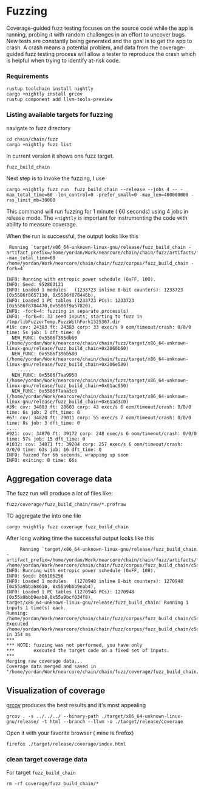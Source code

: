 # Fuzzing 
Coverage-guided fuzz testing focuses on the source code while the app is running, probing it with random challenges in
an effort to uncover bugs. New tests are constantly being generated and the goal is to get the app to crash. A crash
means a potential problem, and data from the coverage-guided fuzz testing process will allow a tester to reproduce the
crash which is helpful when trying to identify at-risk code.

### Requirements 
```
rustup toolchain install nightly
cargo +nightly install grcov
rustup component add llvm-tools-preview
```

### Listing available targets for fuzzing
navigate to fuzz directory

```
cd chain/chain/fuzz
cargo +nightly fuzz list
```

In current version it shows one fuzz target. 

```
fuzz_build_chain
```

Next step is to invoke the fuzzing, I use

```
cargo +nightly fuzz run  fuzz_build_chain --release --jobs 4 -- -max_total_time=60 -len_control=0 -prefer_small=0 -max_len=400000000 -rss_limit_mb=30000
```

This command will run fuzzing for 1 minute ( 60 seconds) using 4 jobs in release mode. The `+nightly` is important for instrumenting the code with ability to measure coverage.

When the run is successful, the output looks like this

     Running `target/x86_64-unknown-linux-gnu/release/fuzz_build_chain -artifact_prefix=/home/yordan/Work/nearcore/chain/chain/fuzz/artifacts/fuzz_build_chain/ -max_total_time=60 /home/yordan/Work/nearcore/chain/chain/fuzz/corpus/fuzz_build_chain -fork=4`
```
INFO: Running with entropic power schedule (0xFF, 100).
INFO: Seed: 952803121
INFO: Loaded 1 modules   (1233723 inline 8-bit counters): 1233723 [0x5586f8657130, 0x5586f878446b), 
INFO: Loaded 1 PC tables (1233723 PCs): 1233723 [0x5586f8784470,0x5586f9a57820), 
INFO: -fork=4: fuzzing in separate process(s)
INFO: -fork=4: 33 seed inputs, starting to fuzz in /tmp/libFuzzerTemp.FuzzWithFork1325367.dir
#19: cov: 24383 ft: 24383 corp: 33 exec/s 9 oom/timeout/crash: 0/0/0 time: 5s job: 1 dft_time: 0
  NEW_FUNC: 0x5586f395db60  (/home/yordan/Work/nearcore/chain/chain/fuzz/target/x86_64-unknown-linux-gnu/release/fuzz_build_chain+0x2060b60)
  NEW_FUNC: 0x5586f396b580  (/home/yordan/Work/nearcore/chain/chain/fuzz/target/x86_64-unknown-linux-gnu/release/fuzz_build_chain+0x206e580)
    .....
  NEW_FUNC: 0x5586f7aa9950  (/home/yordan/Work/nearcore/chain/chain/fuzz/target/x86_64-unknown-linux-gnu/release/fuzz_build_chain+0x61ac950)
  NEW_FUNC: 0x5586f7aaa3c0  (/home/yordan/Work/nearcore/chain/chain/fuzz/target/x86_64-unknown-linux-gnu/release/fuzz_build_chain+0x61ad3c0)
#39: cov: 34803 ft: 28603 corp: 43 exec/s 6 oom/timeout/crash: 0/0/0 time: 6s job: 2 dft_time: 0
#67: cov: 34820 ft: 29011 corp: 55 exec/s 7 oom/timeout/crash: 0/0/0 time: 8s job: 3 dft_time: 0
....
#921: cov: 34870 ft: 39172 corp: 248 exec/s 6 oom/timeout/crash: 0/0/0 time: 57s job: 15 dft_time: 0
#1032: cov: 34871 ft: 39204 corp: 257 exec/s 6 oom/timeout/crash: 0/0/0 time: 63s job: 16 dft_time: 0
INFO: fuzzed for 66 seconds, wrapping up soon
INFO: exiting: 0 time: 66s
```

## Aggregation coverage data
The fuzz run will produce a lot of files like:

`fuzz/coverage/fuzz_build_chain/raw/*.profraw`

TO aggregate the into one file 

`cargo +nightly fuzz coverage fuzz_build_chain`

After long waiting time the successful output looks like this

```
     Running `target/x86_64-unknown-linux-gnu/release/fuzz_build_chain -artifact_prefix=/home/yordan/Work/nearcore/chain/chain/fuzz/artifacts/fuzz_build_chain/ /home/yordan/Work/nearcore/chain/chain/fuzz/corpus/fuzz_build_chain/c5dffe833f32de6b4d0688307596eac378fed214`
INFO: Running with entropic power schedule (0xFF, 100).
INFO: Seed: 806106256
INFO: Loaded 1 modules   (1270948 inline 8-bit counters): 1270948 [0x55a9bba68610, 0x55a9bbb9eab4), 
INFO: Loaded 1 PC tables (1270948 PCs): 1270948 [0x55a9bbb9eab8,0x55a9bcf034f8), 
target/x86_64-unknown-linux-gnu/release/fuzz_build_chain: Running 1 inputs 1 time(s) each.
Running: /home/yordan/Work/nearcore/chain/chain/fuzz/corpus/fuzz_build_chain/c5dffe833f32de6b4d0688307596eac378fed214
Executed /home/yordan/Work/nearcore/chain/chain/fuzz/corpus/fuzz_build_chain/c5dffe833f32de6b4d0688307596eac378fed214 in 354 ms
***
*** NOTE: fuzzing was not performed, you have only
***       executed the target code on a fixed set of inputs.
***
Merging raw coverage data...
Coverage data merged and saved in "/home/yordan/Work/nearcore/chain/chain/fuzz/coverage/fuzz_build_chain/coverage.profdata".
```



## Visualization of coverage
[grcov](https://lib.rs/crates/grcov "grcov") produces the best results and it's most appealing 

`grcov . -s ../../../ --binary-path ./target/x86_64-unknown-linux-gnu/release/ -t html --branch --llvm -o ./target/release/coverage`

Open it with your favorite browser ( mine is firefox)

`firefox ./target/release/coverage/index.html`

### clean target coverage data
For target `fuzz_build_chain`

`rm -rf coverage/fuzz_build_chain/*`


